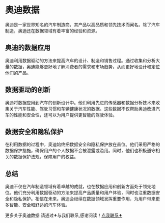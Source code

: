 # 奥迪数据

奥迪是一家世界知名的汽车制造商，其产品以高品质和领先技术而闻名。除了汽车制造，奥迪还在数据领域有着丰富的经验和资源。

## 奥迪的数据应用

奥迪利用数据驱动的方法来提高汽车的设计、制造和销售过程。通过收集和分析大量的数据，奥迪能够更好地了解消费者的需求和市场趋势，从而更好地设计和定位他们的产品。

## 数据驱动的创新

奥迪将数据应用到汽车的创新设计中。他们利用先进的传感器和数据分析技术来收集关于汽车性能、驾驶习惯和车辆健康状况的数据。这些数据不仅帮助奥迪改进汽车的性能和安全性，还可以为用户提供更智能的驾驶体验。

## 数据安全和隐私保护

在利用数据的过程中，奥迪始终把数据安全和隐私保护放在首位。他们采用严格的数据保护措施，确保用户的个人数据不会被泄露或滥用。同时，他们也积极遵守相关的数据保护法规，保障用户的权益。

## 总结

奥迪不仅在汽车制造领域有着卓越的成就，也在数据应用和创新方面处于领先地位。他们充分利用数据驱动的方法来提高产品质量和用户体验，同时也注重数据安全和隐私保护。相信在未来，奥迪会继续在数据领域发挥重要作用，为用户带来更多智能、安全和舒适的汽车体验。

更多关于奥迪数据 请通过✈与我们联系,感谢阅读！[点我联系✈](https://wap.k02.cc)